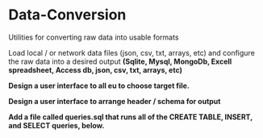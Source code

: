 # Data-Conversion
Utilities for converting raw data into usable formats


Load local / or network data files (json, csv, txt, arrays, etc) and configure the raw data into a desired
output <b>(Sqlite, Mysql, MongoDb, Excell spreadsheet, Access db, json, csv, txt, arrays, etc)<b><br>
<p></p>
Design a user interface to all eu to choose target file.<br>
<p></p>
Design a user interface to arrange header / schema for output


Add a file called queries.sql that runs all of the CREATE TABLE, INSERT, and SELECT queries, below.

